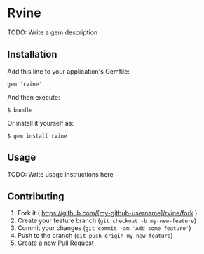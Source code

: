 # Rvine

TODO: Write a gem description

## Installation

Add this line to your application's Gemfile:

    gem 'rvine'

And then execute:

    $ bundle

Or install it yourself as:

    $ gem install rvine

## Usage

TODO: Write usage instructions here

## Contributing

1. Fork it ( https://github.com/[my-github-username]/rvine/fork )
2. Create your feature branch (`git checkout -b my-new-feature`)
3. Commit your changes (`git commit -am 'Add some feature'`)
4. Push to the branch (`git push origin my-new-feature`)
5. Create a new Pull Request
